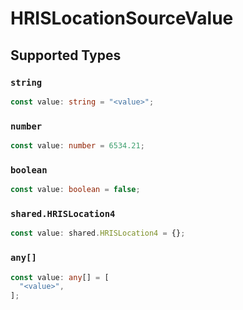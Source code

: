 # HRISLocationSourceValue


## Supported Types

### `string`

```typescript
const value: string = "<value>";
```

### `number`

```typescript
const value: number = 6534.21;
```

### `boolean`

```typescript
const value: boolean = false;
```

### `shared.HRISLocation4`

```typescript
const value: shared.HRISLocation4 = {};
```

### `any[]`

```typescript
const value: any[] = [
  "<value>",
];
```

